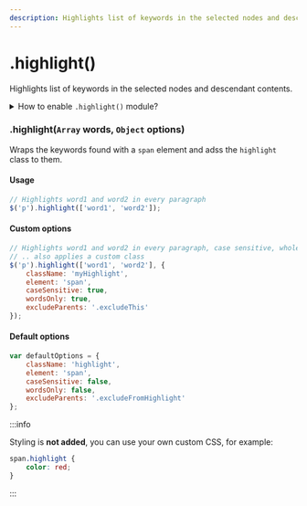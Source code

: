 ```yaml
---
description: Highlights list of keywords in the selected nodes and descendant contents.
---
```


# .highlight()

Highlights list of keywords in the selected nodes and descendant contents.


<details>
  <summary>How to enable <code>.highlight()</code> module?</summary>
  <div>

## Modular javascript


  If you are using the whole DoMini import, then no further actions are required.

 ```javascript
import DoMini from domini;
```

  For individual imports, make sure that the highlight module is loaded:

 ```javascript
import "domini/dist/domini-core";
import "domini/dist/domini-highlight";
```


## Via CDN


  If you are using the whole DoMini script, nothing else is required:

```html
<script src="https://unpkg.com/domini@latest/dist/domini.js"></script>
```

  For individual files, make sure the highlight file is included:

```html
<script src="https://unpkg.com/domini@latest/dist/domini-core.js"></script>
<script src="https://unpkg.com/domini@latest/dist/domini-highlight.js"></script>
```


  </div>
</details>


### .highlight(``Array`` words, ``Object`` options)

Wraps the keywords found with a ``span`` element and adss the ``highlight`` class to them.

#### Usage

```javascript
// Highlights word1 and word2 in every paragraph
$('p').highlight(['word1', 'word2']);
```

#### Custom options

```javascript
// Highlights word1 and word2 in every paragraph, case sensitive, whole words only
// .. also applies a custom class
$('p').highlight(['word1', 'word2'], {
    className: 'myHighlight',
    element: 'span',
    caseSensitive: true,
    wordsOnly: true,
    excludeParents: '.excludeThis'
});
```

#### Default options

```javascript
var defaultOptions = {
    className: 'highlight',
    element: 'span',
    caseSensitive: false,
    wordsOnly: false,
    excludeParents: '.excludeFromHighlight'
};
```

:::info

Styling is **not added**, you can use your own custom CSS, for example:

```css
span.highlight {
    color: red;
}
```

:::